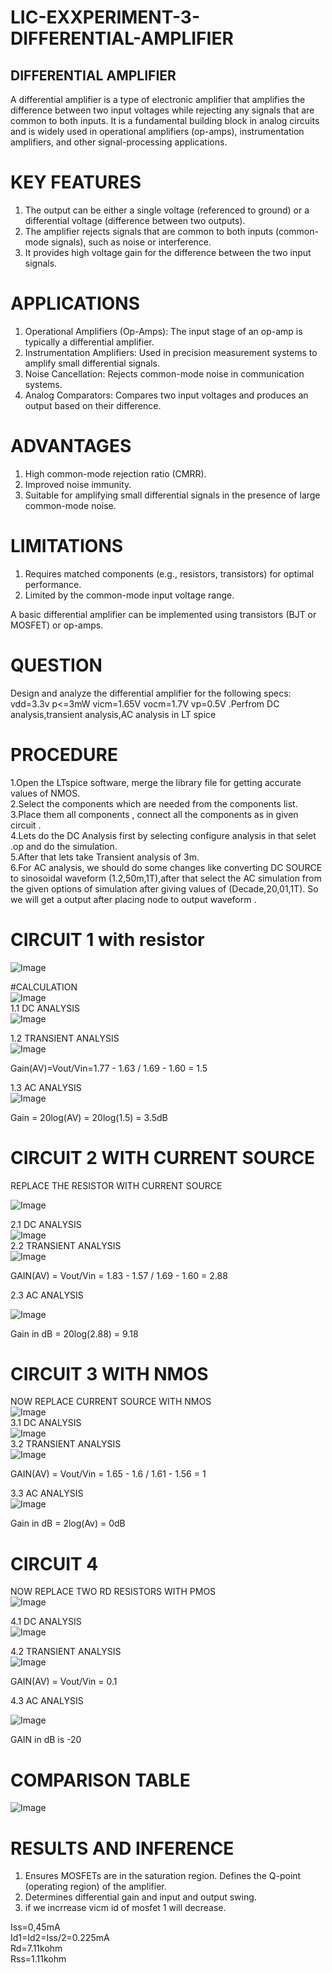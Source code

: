 # LIC-EXXPERIMENT-3-DIFFERENTIAL-AMPLIFIER  
## DIFFERENTIAL AMPLIFIER  
A differential amplifier is a type of electronic amplifier that amplifies the difference between two input voltages while rejecting any signals that are common to both inputs. It is a fundamental building block in analog circuits and is widely used in operational amplifiers (op-amps), instrumentation amplifiers, and other signal-processing applications.
# KEY FEATURES  
1.  The output can be either a single voltage (referenced to ground) or a differential voltage (difference between two outputs).
2.  The amplifier rejects signals that are common to both inputs (common-mode signals), such as noise or interference.
3.  It provides high voltage gain for the difference between the two input signals.
# APPLICATIONS  
1. Operational Amplifiers (Op-Amps): The input stage of an op-amp is typically a differential amplifier.
2. Instrumentation Amplifiers: Used in precision measurement systems to amplify small differential signals.
3. Noise Cancellation: Rejects common-mode noise in communication systems.
4. Analog Comparators: Compares two input voltages and produces an output based on their difference.

# ADVANTAGES  
1. High common-mode rejection ratio (CMRR).
2. Improved noise immunity.  
3. Suitable for amplifying small differential signals in the presence of large common-mode noise.

# LIMITATIONS  
1. Requires matched components (e.g., resistors, transistors) for optimal performance.
2. Limited by the common-mode input voltage range.

A basic differential amplifier can be implemented using transistors (BJT or MOSFET) or op-amps. 
# QUESTION  
Design and analyze the differential amplifier for the following specs:  
vdd=3.3v p<=3mW  vicm=1.65V vocm=1.7V vp=0.5V .Perfrom DC analysis,transient analysis,AC analysis in LT spice  
# PROCEDURE  
1.Open the LTspice software, merge the library file for getting accurate values of NMOS.  
2.Select the components which are needed  from the components list.  
3.Place them all components , connect all the components as in given circuit .  
4.Lets do the DC Analysis first by selecting configure analysis in that selet .op and do the simulation.  
5.After that lets take Transient analysis of 3m.  
6.For AC analysis, we should do some changes like converting DC SOURCE to sinosoidal waveform (1.2,50m,1T),after that select the AC simulation from the given options of simulation after giving values of (Decade,20,01,1T). So we will get a output after placing node to output waveform .  
# CIRCUIT 1 with resistor  
![Image](https://github.com/user-attachments/assets/ff007a24-989b-4774-87ca-3b7feff1b002) 

#CALCULATION  
![Image](https://github.com/user-attachments/assets/c0acb823-4f24-4958-b92e-48109d3d6e6d)  
1.1 DC ANALYSIS  
![Image](https://github.com/user-attachments/assets/f173714c-256f-4be5-9017-14eaa2ebecc8)  

1.2 TRANSIENT ANALYSIS  
![Image](https://github.com/user-attachments/assets/a919dad9-6dae-4633-a26f-e51a1a1bd020)  

Gain(AV)=Vout/Vin=1.77 - 1.63 / 1.69 - 1.60 = 1.5

1.3 AC ANALYSIS  
![Image](https://github.com/user-attachments/assets/b4f198a4-7beb-448f-9621-948385b08630)  

Gain = 20log(AV) = 20log(1.5) = 3.5dB

# CIRCUIT 2 WITH CURRENT SOURCE  

REPLACE THE RESISTOR WITH CURRENT SOURCE  

![Image](https://github.com/user-attachments/assets/a6ea24d5-38c0-4409-95b3-c34f43474616)  

2.1 DC ANALYSIS  
![Image](https://github.com/user-attachments/assets/b40cda86-704c-4d71-8d52-5b547d2f1d5f)  
2.2 TRANSIENT ANALYSIS  
![Image](https://github.com/user-attachments/assets/7e9ed2df-1775-4f61-8e55-dd6fd7580397)  

GAIN(AV) = Vout/Vin = 1.83 - 1.57 / 1.69 - 1.60 = 2.88  

2.3 AC ANALYSIS  

![Image](https://github.com/user-attachments/assets/6560bcb1-602b-46df-ac4d-6c227576fc5f)  

Gain in dB = 20log(2.88) = 9.18  

# CIRCUIT 3 WITH NMOS  
NOW REPLACE CURRENT SOURCE WITH NMOS  
![Image](https://github.com/user-attachments/assets/d108d1d2-adf3-4a0a-a42d-99be97b1a0ba)  
3.1 DC ANALYSIS  
![Image](https://github.com/user-attachments/assets/f5d48a32-77ad-420e-8eeb-3e0e2945e367)  
3.2 TRANSIENT ANALYSIS  
![Image](https://github.com/user-attachments/assets/abddc493-9399-4d84-9410-7f60855066bc)  

GAIN(AV) = Vout/Vin = 1.65 - 1.6 / 1.61 - 1.56 = 1

3.3 AC ANALYSIS  
![Image](https://github.com/user-attachments/assets/49f6f9c2-795b-432c-bb84-01e5d10836ff)  

Gain in dB = 2log(Av) = 0dB  

#  CIRCUIT 4  
NOW REPLACE TWO RD RESISTORS WITH PMOS  
![Image](https://github.com/user-attachments/assets/f83457e9-74f6-4022-8b6b-14050cf8a782)

4.1 DC ANALYSIS  
![Image](https://github.com/user-attachments/assets/babee48e-b3c4-40ef-a2af-bfc5fd6de059)  

4.2 TRANSIENT ANALYSIS   
![Image](https://github.com/user-attachments/assets/67cbd8f8-ebab-4da8-8743-c38368269b90)  

GAIN(AV) = Vout/Vin = 0.1  

4.3 AC ANALYSIS  

![Image](https://github.com/user-attachments/assets/216ba2ba-78c1-4e80-b5b3-08b81b431670)

GAIN in dB is -20  

# COMPARISON TABLE  

![Image](https://github.com/user-attachments/assets/d93e9772-6285-41c5-8802-d9e409ca7495)

# RESULTS AND INFERENCE  
1. Ensures MOSFETs are in the saturation region. Defines the Q-point (operating region) of the amplifier.  
2. Determines differential gain and input and output swing.
3. if we incrrease vicm id of mosfet 1 will decrease.

Iss=0,45mA  
Id1=Id2=Iss/2=0.225mA  
Rd=7.11kohm  
Rss=1.11kohm  










